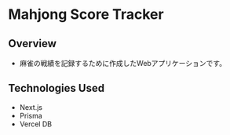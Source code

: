 # Mahjong Score Tracker

## Overview

* 麻雀の戦績を記録するために作成したWebアプリケーションです。

## Technologies Used

* Next.js
* Prisma
* Vercel DB
